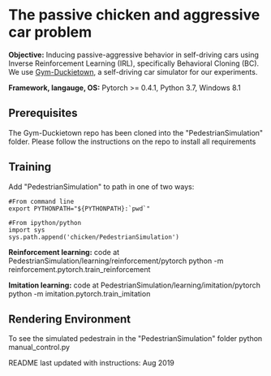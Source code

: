 # The passive chicken and aggressive car problem

**Objective:** Inducing passive-aggressive behavior in self-driving cars using Inverse Reinforcement Learning (IRL), specifically Behavioral Cloning (BC). We use [Gym-Duckietown](https://github.com/duckietown/gym-duckietown), a self-driving car simulator for our experiments.

**Framework, langauge, OS:** Pytorch >= 0.4.1, Python 3.7, Windows 8.1

## Prerequisites
The Gym-Duckietown repo has been cloned into the "PedestrianSimulation" folder. Please follow the instructions on the repo to install all requirements

## Training
Add "PedestrianSimulation" to path in one of two ways:

    #From command line
    export PYTHONPATH="${PYTHONPATH}:`pwd`"

    #From ipython/python
    import sys
    sys.path.append('chicken/PedestrianSimulation') 

**Reinforcement learning:** code at PedestrianSimulation/learning/reinforcement/pytorch
    python -m reinforcement.pytorch.train_reinforcement

**Imitation learning:** code at PedestrianSimulation/learning/imitation/pytorch
    python -m imitation.pytorch.train_imitation

## Rendering Environment
To see the simulated pedestrain in the "PedestrianSimulation" folder
    python manual_control.py

README last updated with instructions: Aug 2019